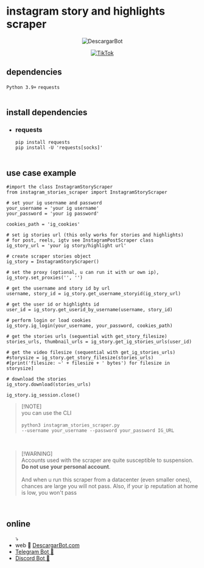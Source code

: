 # instagram story and highlights scraper
<div align="center">
  
![DescargarBot](https://www.descargarbot.com/v/download-github_instagram.png)
  
[![TikTok](https://img.shields.io/badge/on-descargarbot?logo=github&label=status&color=green
)](https://github.com/descargarbot/instagram-story-scraper/issues "Instagram Story")
</div>

<h2>dependencies</h2>
<code>Python 3.9+</code>
<code>requests</code>
<br>
<br>
<h2>install dependencies</h2>
<ul>
<li><h3>requests</h3></li>
  <code>pip install requests</code><br>
  <code>pip install -U 'requests[socks]'</code>
  <br>
<br>
</ul>
<h2>use case example</h2>

    #import the class InstagramStoryScraper
    from instagram_stories_scraper import InstagramStoryScraper

    # set your ig username and password
    your_username = 'your ig username'
    your_password = 'your ig password'

    cookies_path = 'ig_cookies'

    # set ig stories url (this only works for stories and highlights)
    # for post, reels, igtv see InstagramPostScraper class
    ig_story_url = 'your ig story/highlight url'
 
    # create scraper stories object    
    ig_story = InstagramStoryScraper()

    # set the proxy (optional, u can run it with ur own ip),
    ig_story.set_proxies('', '')

    # get the username and story id by url
    username, story_id = ig_story.get_username_storyid(ig_story_url)

    # get the user id or highlights id
    user_id = ig_story.get_userid_by_username(username, story_id)

    # perform login or load cookies
    ig_story.ig_login(your_username, your_password, cookies_path)

    # get the stories urls (sequential with get_story_filesize)
    stories_urls, thumbnail_urls = ig_story.get_ig_stories_urls(user_id)

    # get the video filesize (sequential with get_ig_stories_urls)
    #storysize = ig_story.get_story_filesize(stories_urls)
    #[print('filesize: ~' + filesize + ' bytes') for filesize in storysize]

    # download the stories
    ig_story.download(stories_urls)

    ig_story.ig_session.close()

  > [!NOTE]\
  > you can use the CLI
  <br><br>
  ><code>python3 instagram_stories_scraper.py --username your_username --password your_password IG_URL</code>
<br>

>[!WARNING]\
>Accounts used with the scraper are quite susceptible to suspension. <b>Do not use your personal account</b>.<br><br>
>And when u run this scraper from a datacenter (even smaller ones), chances are large you will not pass. Also, if your ip reputation at home is low, you won't pass
 <br>
<h2>online</h2>
<ul>
  ⤵
  <li> web 🤖 <a href="https://descargarbot.com" >  DescargarBot.com</a></li>
  <li> <a href="https://t.me/xDescargarBot" > Telegram Bot 🤖 </a></li>
  <li> <a href="https://discord.gg/gcFVruyjeQ" > Discord Bot 🤖 </a></li>
</ul>

